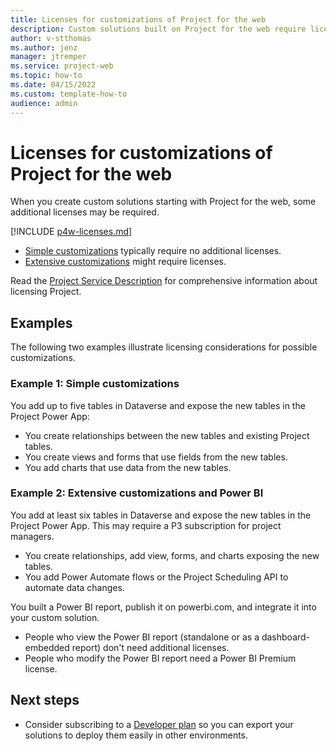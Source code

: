```yaml
---
title: Licenses for customizations of Project for the web
description: Custom solutions built on Project for the web require licenses when used with the Project solution. Your custom solution itself should also have some kind of license, but you might want to make it as freely-available as possible to encourage others to build on your work.  
author: v-stthomas
ms.author: jenz
manager: jtremper
ms.service: project-web
ms.topic: how-to
ms.date: 04/15/2022
ms.custom: template-how-to
audience: admin
---
```


# Licenses for customizations of Project for the web

When you create custom solutions starting with Project for the web, some additional licenses may be required.

[!INCLUDE [p4w-licenses.md](includes/p4w-licenses.md)]

- [Simple customizations](#example-1-simple-customizations) typically require no additional licenses.
- [Extensive customizations](#example-2-extensive-customizations-and-power-bi) might require licenses.

Read the [Project Service Description](/office365/servicedescriptions/project-online-service-description/project-online-service-description) for comprehensive information about licensing Project.

## Examples

The following two examples illustrate licensing considerations for possible customizations.

### Example 1: Simple customizations

You add up to five tables in Dataverse and expose the new tables in the Project Power App:

- You create relationships between the new tables and existing Project tables.
- You create views and forms that use fields from the new tables.
- You add charts that use data from the new tables.

### Example 2: Extensive customizations and Power BI

You add at least six tables in Dataverse and expose the new tables in the Project Power App. This may require a P3 subscription for project managers.

- You create relationships, add view, forms, and charts exposing the new tables.
- You add Power Automate flows or the Project Scheduling API to automate data changes.

You built a Power BI report, publish it on powerbi.com, and integrate it into your custom solution.

- People who view the Power BI report (standalone or as a dashboard-embedded report) don't need additional licenses.
- People who modify the Power BI report need a Power BI Premium license.

## Next steps

- Consider subscribing to a [Developer plan](/power-apps/maker/developer-plan) so you can export your solutions to deploy them easily in other environments.
